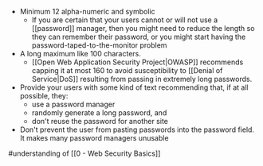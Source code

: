 - Minimum 12 alpha-numeric and symbolic
  - If you are certain that your users cannot or will not use a [[password]] manager, then you might need to reduce the length so they can remember their password, or you might start having the password-taped-to-the-monitor problem
- A long maximum like 100 characters.
  - [[Open Web Application Security Project|OWASP]] recommends capping it at most 160 to avoid susceptibility to [[Denial of Service|DoS]] resulting from passing in extremely long passwords.
- Provide your users with some kind of text recommending that, if at all possible, they:
  - use a password manager
  - randomly generate a long password, and
  - don't reuse the password for another site
- Don't prevent the user from pasting passwords into the password field. It makes many password managers unusable

#understanding of [[0 - Web Security Basics]]
